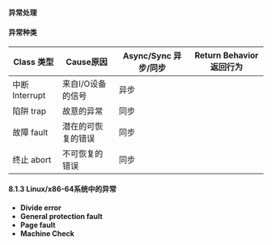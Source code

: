 #### 异常处理

#### 异常种类

| Class 类型     | Cause原因          | Async/Sync 异步/同步 | Return Behavior 返回行为 |
| -------------- | ------------------ | -------------------- | ------------------------ |
| 中断 Interrupt | 来自I/O设备的信号  | 异步                 |                          |
| 陷阱 trap      | 故意的异常         | 同步                 |                          |
| 故障 fault     | 潜在的可恢复的错误 | 同步                 |                          |
| 终止 abort     | 不可恢复的错误     | 同步                 |                          |

#### 8.1.3 Linux/x86-64系统中的异常

- **Divide error**
- **General protection fault**
- **Page fault**
- **Machine Check**



